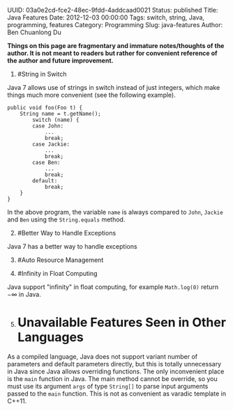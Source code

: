 UUID: 03a0e2cd-fce2-48ec-9fdd-4addcaad0021
Status: published
Title: Java Features
Date: 2012-12-03 00:00:00
Tags: switch, string, Java, programming, features
Category: Programming
Slug: java-features
Author: Ben Chuanlong Du

**Things on this page are fragmentary and immature notes/thoughts of the author. It is not meant to readers but rather for convenient reference of the author and future improvement.**
 
1. #String in Switch

Java 7 allows use of strings in switch instead of just integers,
which make things much more convenient (see the following example).

    public void foo(Foo t) {
        String name = t.getName();
            switch (name) {
            case John:
                ...
                break;
            case Jackie:
                ...
                break;
            case Ben:
                ...
                break;
            default:
                break;
        }
    }

In the above program, the variable `name` is always compared to `John`, `Jackie` and `Ben` using the `String.equals` method.

2. #Better Way to Handle Exceptions

Java 7 has a better way to handle exceptions

3. #Auto Resource Management

4. #Infinity in Float Computing

Java support "infinity" in float computing, 
for example `Math.log(0)` return $-\infty$ in Java.

5. # Unavailable Features Seen in Other Languages
As a compiled language, 
Java does not support variant number of parameters and default parameters directly, 
but this is totally unnecessary in Java since Java allows overriding functions. 
The only inconvenient place is the `main` function in Java. 
The main method cannot be override, 
so you must use its argument `args` of type `String[]` 
to parse input arguments passed to the `main` function. 
This is not as convenient as varadic template in C++11.


